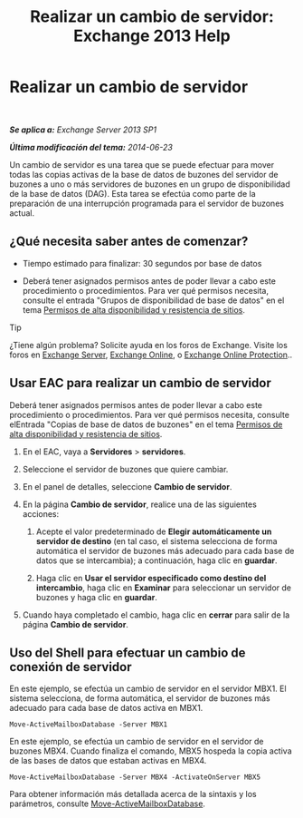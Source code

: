 ﻿---
title: 'Realizar un cambio de servidor: Exchange 2013 Help'
TOCTitle: Realizar un cambio de servidor
ms:assetid: ffcefd56-b0a0-4229-9011-fff4197b7c74
ms:mtpsurl: https://technet.microsoft.com/es-es/library/Dd298187(v=EXCHG.150)
ms:contentKeyID: 62523851
ms.date: 05/22/2018
mtps_version: v=EXCHG.150
ms.translationtype: MT
---

# Realizar un cambio de servidor

 

_**Se aplica a:** Exchange Server 2013 SP1_

_**Última modificación del tema:** 2014-06-23_

Un cambio de servidor es una tarea que se puede efectuar para mover todas las copias activas de la base de datos de buzones del servidor de buzones a uno o más servidores de buzones en un grupo de disponibilidad de la base de datos (DAG). Esta tarea se efectúa como parte de la preparación de una interrupción programada para el servidor de buzones actual.

## ¿Qué necesita saber antes de comenzar?

  - Tiempo estimado para finalizar: 30 segundos por base de datos

  - Deberá tener asignados permisos antes de poder llevar a cabo este procedimiento o procedimientos. Para ver qué permisos necesita, consulte el entrada "Grupos de disponibilidad de base de datos" en el tema [Permisos de alta disponibilidad y resistencia de sitios](high-availability-and-site-resilience-permissions-exchange-2013-help.md).


> [!TIP]
> ¿Tiene algún problema? Solicite ayuda en los foros de Exchange. Visite los foros en <A href="https://go.microsoft.com/fwlink/p/?linkid=60612">Exchange Server</A>, <A href="https://go.microsoft.com/fwlink/p/?linkid=267542">Exchange Online</A>, o <A href="https://go.microsoft.com/fwlink/p/?linkid=285351">Exchange Online Protection</A>..



## Usar EAC para realizar un cambio de servidor

Deberá tener asignados permisos antes de poder llevar a cabo este procedimiento o procedimientos. Para ver qué permisos necesita, consulte elEntrada "Copias de base de datos de buzones" en el tema [Permisos de alta disponibilidad y resistencia de sitios](high-availability-and-site-resilience-permissions-exchange-2013-help.md).

1.  En el EAC, vaya a **Servidores** \> **servidores**.

2.  Seleccione el servidor de buzones que quiere cambiar.

3.  En el panel de detalles, seleccione **Cambio de servidor**.

4.  En la página **Cambio de servidor**, realice una de las siguientes acciones:
    
    1.  Acepte el valor predeterminado de **Elegir automáticamente un servidor de destino** (en tal caso, el sistema selecciona de forma automática el servidor de buzones más adecuado para cada base de datos que se intercambia); a continuación, haga clic en **guardar**.
    
    2.  Haga clic en **Usar el servidor especificado como destino del intercambio**, haga clic en **Examinar** para seleccionar un servidor de buzones y haga clic en **guardar**.

5.  Cuando haya completado el cambio, haga clic en **cerrar** para salir de la página **Cambio de servidor**.

## Uso del Shell para efectuar un cambio de conexión de servidor

En este ejemplo, se efectúa un cambio de servidor en el servidor MBX1. El sistema selecciona, de forma automática, el servidor de buzones más adecuado para cada base de datos activa en MBX1.

    Move-ActiveMailboxDatabase -Server MBX1

En este ejemplo, se efectúa un cambio de servidor en el servidor de buzones MBX4. Cuando finaliza el comando, MBX5 hospeda la copia activa de las bases de datos que estaban activas en MBX4.

    Move-ActiveMailboxDatabase -Server MBX4 -ActivateOnServer MBX5

Para obtener información más detallada acerca de la sintaxis y los parámetros, consulte [Move-ActiveMailboxDatabase](https://technet.microsoft.com/es-es/library/dd298068\(v=exchg.150\)).

